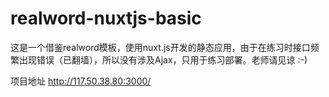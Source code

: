 # realword-nuxtjs-basic

这是一个借鉴realword模板，使用nuxt.js开发的静态应用，由于在练习时接口频繁出现错误（已翻墙），所以没有涉及Ajax，只用于练习部署。老师请见谅 :-)

项目地址 http://117.50.38.80:3000/
